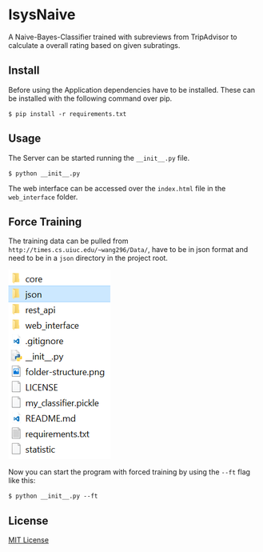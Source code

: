 # IsysNaive

A Naive-Bayes-Classifier trained with subreviews from TripAdvisor to calculate a overall rating based on given subratings.

## Install

Before using the Application dependencies have to be installed.
These can be installed with the following command over pip.

```
$ pip install -r requirements.txt
```

## Usage

The Server can be started running the `__init__.py` file.

```
$ python __init__.py
```

The web interface can be accessed over the ``index.html`` file in the ``web_interface`` folder.

## Force Training

The training data can be pulled from ``http://times.cs.uiuc.edu/~wang296/Data/``, have to be in json format and need to be in a ``json`` directory in the project root.

![folder structure](folder-structure.png)

Now you can start the program with forced training by using the `--ft` flag like this:

```
$ python __init__.py --ft
```

## License

[MIT License](LICENSE)
